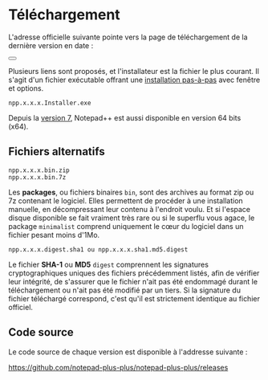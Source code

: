# Téléchargement

L'adresse officielle suivante pointe vers la page de téléchargement de la dernière version en date :

<Button href="http://notepad-plus-plus.org/fr/download" class="blue"></Button>

Plusieurs liens sont proposés, et l'installateur est la fichier le plus courant. Il s'agit d'un fichier exécutable offrant une [installation pas-à-pas](installation.md) avec fenêtre et options.

    npp.x.x.x.Installer.exe

Depuis la [version 7](historique-des-versions.md), Notepad++ est aussi disponible en version 64 bits (x64).

## Fichiers alternatifs

    npp.x.x.x.bin.zip
    npp.x.x.x.bin.7z

Les **packages**, ou fichiers binaires `bin`, sont des archives au format zip ou 7z contenant le logiciel. Elles permettent de procéder à une installation manuelle, en décompressant leur contenu à l'endroit voulu. Et si l'espace disque disponible se fait vraiment très rare ou si le superflu vous agace, le package `minimalist` comprend uniquement le cœur du logiciel dans un fichier pesant moins d'1Mo.

    npp.x.x.x.digest.sha1 ou npp.x.x.x.sha1.md5.digest

Le fichier **SHA-1** ou **MD5** `digest` comprennent les signatures cryptographiques uniques des fichiers précédemment listés, afin de vérifier leur intégrité, de s'assurer que le fichier n'ait pas été endommagé durant le téléchargement ou n'ait pas été modifié par un tiers. Si la signature du fichier téléchargé correspond, c'est qu'il est strictement identique au fichier officiel.

## Code source

Le code source de chaque version est disponible à l'addresse suivante :

<https://github.com/notepad-plus-plus/notepad-plus-plus/releases>